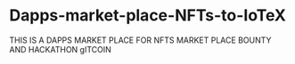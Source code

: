 # Dapps-market-place-NFTs-to-IoTeX
THIS IS A DAPPS MARKET PLACE FOR NFTS MARKET PLACE BOUNTY AND HACKATHON gITCOIN
